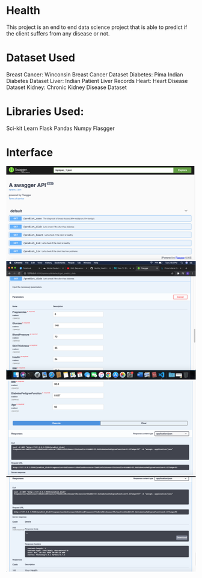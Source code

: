 # Health

This project is an end to end data science project that is able to predict if the client suffers from any disease or not.

# Dataset Used

Breast Cancer: Winconsin Breast Cancer Dataset
Diabetes: Pima Indian Diabetes Dataset
Liver: Indian Patient Liver Records
Heart: Heart Disease Dataset
Kidney: Chronic Kidney Disease Dataset

# Libraries Used:
Sci-kit Learn
Flask
Pandas
Numpy
Flasgger 

# Interface

![](Images/User_Interface.png)
![](Images/test_01.png)
![](Images/test_02.png)
![](Images/test_03.png)


